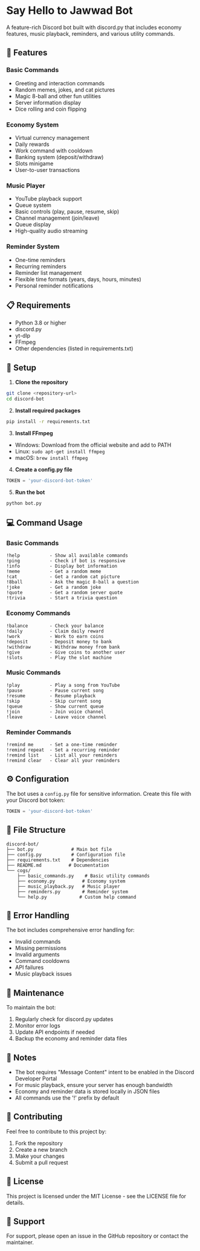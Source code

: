 # Say Hello to Jawwad Bot

A feature-rich Discord bot built with discord.py that includes economy features, music playback, reminders, and various utility commands.

## 🌟 Features

### Basic Commands
- Greeting and interaction commands
- Random memes, jokes, and cat pictures
- Magic 8-ball and other fun utilities
- Server information display
- Dice rolling and coin flipping

### Economy System
- Virtual currency management
- Daily rewards
- Work command with cooldown
- Banking system (deposit/withdraw)
- Slots minigame
- User-to-user transactions

### Music Player
- YouTube playback support
- Queue system
- Basic controls (play, pause, resume, skip)
- Channel management (join/leave)
- Queue display
- High-quality audio streaming

### Reminder System
- One-time reminders
- Recurring reminders
- Reminder list management
- Flexible time formats (years, days, hours, minutes)
- Personal reminder notifications

## 📋 Requirements

- Python 3.8 or higher
- discord.py
- yt-dlp
- FFmpeg
- Other dependencies (listed in requirements.txt)

## 🚀 Setup

1. **Clone the repository**
```bash
git clone <repository-url>
cd discord-bot
```

2. **Install required packages**
```bash
pip install -r requirements.txt
```

3. **Install FFmpeg**
- Windows: Download from the official website and add to PATH
- Linux: `sudo apt-get install ffmpeg`
- macOS: `brew install ffmpeg`

4. **Create a config.py file**
```python
TOKEN = 'your-discord-bot-token'
```

5. **Run the bot**
```bash
python bot.py
```

## 💻 Command Usage

### Basic Commands
```
!help           - Show all available commands
!ping           - Check if bot is responsive
!info           - Display bot information
!meme           - Get a random meme
!cat            - Get a random cat picture
!8ball          - Ask the magic 8-ball a question
!joke           - Get a random joke
!quote          - Get a random server quote
!trivia         - Start a trivia question
```

### Economy Commands
```
!balance        - Check your balance
!daily          - Claim daily reward
!work           - Work to earn coins
!deposit        - Deposit money to bank
!withdraw       - Withdraw money from bank
!give           - Give coins to another user
!slots          - Play the slot machine
```

### Music Commands
```
!play           - Play a song from YouTube
!pause          - Pause current song
!resume         - Resume playback
!skip           - Skip current song
!queue          - Show current queue
!join           - Join voice channel
!leave          - Leave voice channel
```

### Reminder Commands
```
!remind me      - Set a one-time reminder
!remind repeat  - Set a recurring reminder
!remind list    - List all your reminders
!remind clear   - Clear all your reminders
```

## ⚙️ Configuration

The bot uses a `config.py` file for sensitive information. Create this file with your Discord bot token:

```python
TOKEN = 'your-discord-bot-token'
```

## 📁 File Structure
```
discord-bot/
├── bot.py              # Main bot file
├── config.py           # Configuration file
├── requirements.txt    # Dependencies
├── README.md          # Documentation
└── cogs/
    ├── basic_commands.py    # Basic utility commands
    ├── economy.py          # Economy system
    ├── music_playback.py   # Music player
    ├── reminders.py        # Reminder system
    └── help.py            # Custom help command
```

## 🚨 Error Handling

The bot includes comprehensive error handling for:
- Invalid commands
- Missing permissions
- Invalid arguments
- Command cooldowns
- API failures
- Music playback issues

## 🔧 Maintenance

To maintain the bot:
1. Regularly check for discord.py updates
2. Monitor error logs
3. Update API endpoints if needed
4. Backup the economy and reminder data files

## 📝 Notes

- The bot requires "Message Content" intent to be enabled in the Discord Developer Portal
- For music playback, ensure your server has enough bandwidth
- Economy and reminder data is stored locally in JSON files
- All commands use the '!' prefix by default

## 🤝 Contributing

Feel free to contribute to this project by:
1. Fork the repository
2. Create a new branch
3. Make your changes
4. Submit a pull request

## 📜 License

This project is licensed under the MIT License - see the LICENSE file for details.

## 💪 Support

For support, please open an issue in the GitHub repository or contact the maintainer.

